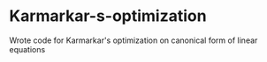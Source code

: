 Karmarkar-s-optimization
========================

Wrote code for Karmarkar's optimization on canonical form of linear equations
